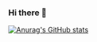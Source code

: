 ### Hi there 👋

[![Anurag's GitHub stats](https://github-readme-stats.vercel.app/api?username=rvrntsv)](https://github.com/anuraghazra/github-readme-stats)

<!--
**rvrntsv/rvrntsv** is a ✨ _special_ ✨ repository because its `README.md` (this file) appears on your GitHub profile.

Here are some ideas to get you started:

- 🔭 I’m currently working on ...
- 🌱 I’m currently learning ...
- 👯 I’m looking to collaborate on ...
- 🤔 I’m looking for help with ...
- 💬 Ask me about ...
- 📫 How to reach me: ...
- 😄 Pronouns: ...
- ⚡ Fun fact: ...
-->
